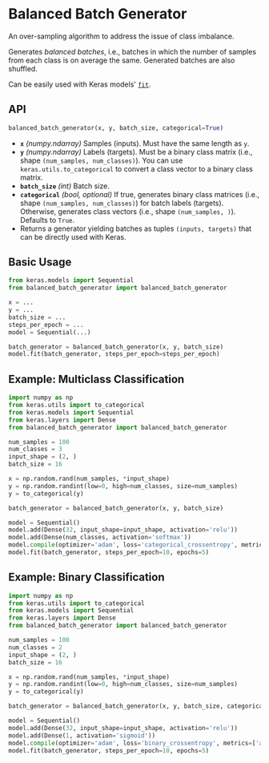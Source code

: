 # Balanced Batch Generator

An over-sampling algorithm to address the issue of class imbalance.

Generates *balanced batches*, i.e., batches in which the number of samples from
each class is on average the same. Generated batches are also shuffled.

Can be easily used with Keras models'
[`fit`](https://keras.io/api/models/model_training_apis/#fit-method).

## API

```python
balanced_batch_generator(x, y, batch_size, categorical=True)
```

- **`x`** *(numpy.ndarray)* Samples (inputs). Must have the same length as `y`.
- **`y`** *(numpy.ndarray)* Labels (targets). Must be a binary class matrix (i.e.,
  shape `(num_samples, num_classes)`). You can use `keras.utils.to_categorical`
  to convert a class vector to a binary class matrix.
- **`batch_size`** *(int)* Batch size.
- **`categorical`** *(bool, optional)* If true, generates binary class matrices
  (i.e., shape `(num_samples, num_classes)`) for batch labels (targets).
  Otherwise, generates class vectors (i.e., shape `(num_samples, )`).
  Defaults to `True`.
- Returns a generator yielding batches as tuples `(inputs, targets)` that can
  be directly used with Keras.

## Basic Usage

```python
from keras.models import Sequential
from balanced_batch_generator import balanced_batch_generator

x = ...
y = ...
batch_size = ...
steps_per_epoch = ...
model = Sequential(...)

batch_generator = balanced_batch_generator(x, y, batch_size)
model.fit(batch_generator, steps_per_epoch=steps_per_epoch)
```

## Example: Multiclass Classification

```python
import numpy as np
from keras.utils import to_categorical
from keras.models import Sequential
from keras.layers import Dense
from balanced_batch_generator import balanced_batch_generator

num_samples = 100
num_classes = 3
input_shape = (2, )
batch_size = 16

x = np.random.rand(num_samples, *input_shape)
y = np.random.randint(low=0, high=num_classes, size=num_samples)
y = to_categorical(y)

batch_generator = balanced_batch_generator(x, y, batch_size)

model = Sequential()
model.add(Dense(32, input_shape=input_shape, activation='relu'))
model.add(Dense(num_classes, activation='softmax'))
model.compile(optimizer='adam', loss='categorical_crossentropy', metrics=['accuracy'])
model.fit(batch_generator, steps_per_epoch=10, epochs=5)
```

## Example: Binary Classification

```python
import numpy as np
from keras.utils import to_categorical
from keras.models import Sequential
from keras.layers import Dense
from balanced_batch_generator import balanced_batch_generator

num_samples = 100
num_classes = 2
input_shape = (2, )
batch_size = 16

x = np.random.rand(num_samples, *input_shape)
y = np.random.randint(low=0, high=num_classes, size=num_samples)
y = to_categorical(y)

batch_generator = balanced_batch_generator(x, y, batch_size, categorical=False)

model = Sequential()
model.add(Dense(32, input_shape=input_shape, activation='relu'))
model.add(Dense(1, activation='sigmoid'))
model.compile(optimizer='adam', loss='binary_crossentropy', metrics=['accuracy'])
model.fit(batch_generator, steps_per_epoch=10, epochs=5)
```
